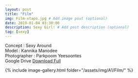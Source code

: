 ```yaml
---
layout: post
title: "Film"
img: Film-xtapo.jpg # Add image post (optional)
date: 2019-01-04 03:30:00
description: Sexy Girl! # Add post description (optional)
tag: [sexy]
---
```

Concept : Sexy Around  
Model : Kannika Manodee  
Photographer : Parkpoom Yeesoontes  
Google Drive [Download Full](http://gestyy.com/e0GrMC)


{% include image-gallery.html folder="/assets/img/A1/Film/" %}
